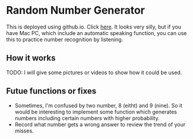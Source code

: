 # Random Number Generator

This is deployed using github.io. Click [here](http://hi-ogawa.github.io/randomNumberGenerator/).
It looks very silly, but if you have Mac PC, which include an automatic speaking function,
you can use this to practice number recognition by listening.

## How it works

TODO: I will give some pictures or videos to show how it could be used.

## Futue functions or fixes

- Sometimes, I'm confused by two number, 8 (eitht) and 9 (nine). So it would be interesting
  to implement some function which generates numbers including certain numbers with higher probability.
- Record what number gets a wrong answer to review the trend of your misses.
